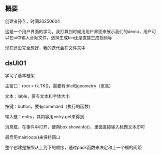 ## 概要

创建者孙艺，时间20250604

这是一个用户界面的学习，我打算到时候用用户界面来展示我们的demo，用户可以在ui中输入音频文件，选择生成bin还是直接生成视频等

现在还没完全想好，我的迭代会在文件夹中

## dsUI01

学习了基本框架

主窗口：root = tk.TK()，需要有title和geometry（宽高）

文本：lable，要有文本和字体大小

按键：button，要有command（执行的函数）

输入框：entry，其内容用entry.get来得到

消息框，在事件中打开，使用box.showinfo()，里面直接输入标题文本即可

最后用mainloop()来保持窗口

整个创建是按照从上到下的顺序，通过pack函数来决定和上一个框的间距